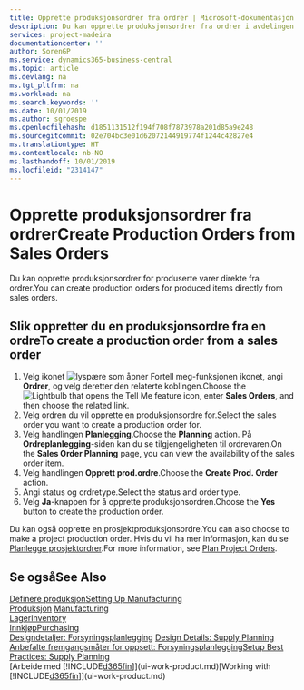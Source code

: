 ```yaml
---
title: Opprette produksjonsordrer fra ordrer | Microsoft-dokumentasjon
description: Du kan opprette produksjonsordrer fra ordrer i avdelingen Salg og markedsføring.
services: project-madeira
documentationcenter: ''
author: SorenGP
ms.service: dynamics365-business-central
ms.topic: article
ms.devlang: na
ms.tgt_pltfrm: na
ms.workload: na
ms.search.keywords: ''
ms.date: 10/01/2019
ms.author: sgroespe
ms.openlocfilehash: d1851131512f194f708f7873978a201d85a9e248
ms.sourcegitcommit: 02e704bc3e01d62072144919774f1244c42827e4
ms.translationtype: HT
ms.contentlocale: nb-NO
ms.lasthandoff: 10/01/2019
ms.locfileid: "2314147"
---
```

# <a name="create-production-orders-from-sales-orders"></a><span data-ttu-id="c3f63-103">Opprette produksjonsordrer fra ordrer</span><span class="sxs-lookup"><span data-stu-id="c3f63-103">Create Production Orders from Sales Orders</span></span>
<span data-ttu-id="c3f63-104">Du kan opprette produksjonsordrer for produserte varer direkte fra ordrer.</span><span class="sxs-lookup"><span data-stu-id="c3f63-104">You can create production orders for produced items directly from sales orders.</span></span>  

## <a name="to-create-a-production-order-from-a-sales-order"></a><span data-ttu-id="c3f63-105">Slik oppretter du en produksjonsordre fra en ordre</span><span class="sxs-lookup"><span data-stu-id="c3f63-105">To create a production order from a sales order</span></span>  

1.  <span data-ttu-id="c3f63-106">Velg ikonet ![lyspære som åpner Fortell meg-funksjonen](media/ui-search/search_small.png "Fortell hva du vil gjøre") ikonet, angi **Ordrer**, og velg deretter den relaterte koblingen.</span><span class="sxs-lookup"><span data-stu-id="c3f63-106">Choose the ![Lightbulb that opens the Tell Me feature](media/ui-search/search_small.png "Tell me what you want to do") icon, enter **Sales Orders**, and then choose the related link.</span></span>  
2.  <span data-ttu-id="c3f63-107">Velg ordren du vil opprette en produksjonsordre for.</span><span class="sxs-lookup"><span data-stu-id="c3f63-107">Select the sales order you want to create a production order for.</span></span>  
3.  <span data-ttu-id="c3f63-108">Velg handlingen **Planlegging**.</span><span class="sxs-lookup"><span data-stu-id="c3f63-108">Choose the **Planning** action.</span></span> <span data-ttu-id="c3f63-109">På **Ordreplanlegging**-siden kan du se tilgjengeligheten til ordrevaren.</span><span class="sxs-lookup"><span data-stu-id="c3f63-109">On the **Sales Order Planning** page, you can view the availability of the sales order item.</span></span>  
4.  <span data-ttu-id="c3f63-110">Velg handlingen **Opprett prod.ordre**.</span><span class="sxs-lookup"><span data-stu-id="c3f63-110">Choose the **Create Prod. Order** action.</span></span>  
5.  <span data-ttu-id="c3f63-111">Angi status og ordretype.</span><span class="sxs-lookup"><span data-stu-id="c3f63-111">Select the status and order type.</span></span>  
6.  <span data-ttu-id="c3f63-112">Velg **Ja**-knappen for å opprette produksjonsordren.</span><span class="sxs-lookup"><span data-stu-id="c3f63-112">Choose the **Yes** button to create the production order.</span></span>

<span data-ttu-id="c3f63-113">Du kan også opprette en prosjektproduksjonsordre.</span><span class="sxs-lookup"><span data-stu-id="c3f63-113">You can also choose to make a project production order.</span></span> <span data-ttu-id="c3f63-114">Hvis du vil ha mer informasjon, kan du se [Planlegge prosjektordrer](production-how-to-plan-project-orders.md).</span><span class="sxs-lookup"><span data-stu-id="c3f63-114">For more information, see [Plan Project Orders](production-how-to-plan-project-orders.md).</span></span>   

## <a name="see-also"></a><span data-ttu-id="c3f63-115">Se også</span><span class="sxs-lookup"><span data-stu-id="c3f63-115">See Also</span></span>  
[<span data-ttu-id="c3f63-116">Definere produksjon</span><span class="sxs-lookup"><span data-stu-id="c3f63-116">Setting Up Manufacturing</span></span>](production-configure-production-processes.md)  
<span data-ttu-id="c3f63-117">[Produksjon](production-manage-manufacturing.md)  </span><span class="sxs-lookup"><span data-stu-id="c3f63-117">[Manufacturing](production-manage-manufacturing.md)  </span></span>  
[<span data-ttu-id="c3f63-118">Lager</span><span class="sxs-lookup"><span data-stu-id="c3f63-118">Inventory</span></span>](inventory-manage-inventory.md)  
[<span data-ttu-id="c3f63-119">Innkjøp</span><span class="sxs-lookup"><span data-stu-id="c3f63-119">Purchasing</span></span>](purchasing-manage-purchasing.md)  
<span data-ttu-id="c3f63-120">[Designdetaljer: Forsyningsplanlegging](design-details-supply-planning.md) </span><span class="sxs-lookup"><span data-stu-id="c3f63-120">[Design Details: Supply Planning](design-details-supply-planning.md) </span></span>  
[<span data-ttu-id="c3f63-121">Anbefalte fremgangsmåter for oppsett: Forsyningsplanlegging</span><span class="sxs-lookup"><span data-stu-id="c3f63-121">Setup Best Practices: Supply Planning</span></span>](setup-best-practices-supply-planning.md)  
<span data-ttu-id="c3f63-122">[Arbeide med [!INCLUDE[d365fin](includes/d365fin_md.md)]](ui-work-product.md)</span><span class="sxs-lookup"><span data-stu-id="c3f63-122">[Working with [!INCLUDE[d365fin](includes/d365fin_md.md)]](ui-work-product.md)</span></span>
